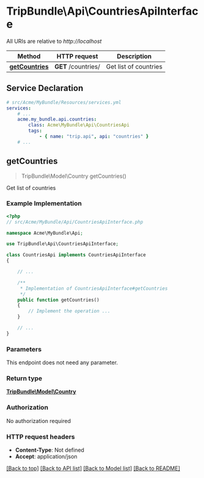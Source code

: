# TripBundle\Api\CountriesApiInterface

All URIs are relative to *http://localhost*

Method | HTTP request | Description
------------- | ------------- | -------------
[**getCountries**](CountriesApiInterface.md#getCountries) | **GET** /countries/ | Get list of countries


## Service Declaration
```yaml
# src/Acme/MyBundle/Resources/services.yml
services:
    # ...
    acme.my_bundle.api.countries:
        class: Acme\MyBundle\Api\CountriesApi
        tags:
            - { name: "trip.api", api: "countries" }
    # ...
```

## **getCountries**
> TripBundle\Model\Country getCountries()

Get list of countries

### Example Implementation
```php
<?php
// src/Acme/MyBundle/Api/CountriesApiInterface.php

namespace Acme\MyBundle\Api;

use TripBundle\Api\CountriesApiInterface;

class CountriesApi implements CountriesApiInterface
{

    // ...

    /**
     * Implementation of CountriesApiInterface#getCountries
     */
    public function getCountries()
    {
        // Implement the operation ...
    }

    // ...
}
```

### Parameters
This endpoint does not need any parameter.

### Return type

[**TripBundle\Model\Country**](../Model/Country.md)

### Authorization

No authorization required

### HTTP request headers

 - **Content-Type**: Not defined
 - **Accept**: application/json

[[Back to top]](#) [[Back to API list]](../../README.md#documentation-for-api-endpoints) [[Back to Model list]](../../README.md#documentation-for-models) [[Back to README]](../../README.md)

